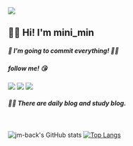 <img src="https://capsule-render.vercel.app/api?type=Cylinder&color=E6E6FA&height=100&section=header&text=mini_min🕊️&animation=fadeIn&fontSize=40&fontColor=FFFFFF&fontAlignY=55" />


## 👋🏻 Hi! I'm mini_min   

##### 💜 I'm going to commit everything! ✍🏻 
##### follow me! 😘 

  

<a href="https://backshren20.tistory.com/" target="_blank"><img src="https://img.shields.io/badge/tistory BLOG-6A5ACD?style=flat&logo=tistory&logoColor=FFFFFF"/></a>
<a href="https://blog.naver.com/backshren20" target="_blank"><img src="https://img.shields.io/badge/naver BLOG-daily BLOG?style=flat&logo=naver&logoColor=FFFFFF"/></a>
<img src="https://img.shields.io/badge/backshren20@gmail.com-FF4500?style=flat&logo=gmail&logoColor=FFFFFF"/>


##### 💪🏻 There are daily blog and study blog.

<br>

<div float="left">

![jm-back's GitHub stats](https://github-readme-stats.vercel.app/api?username=jm-back&text_bold=false&theme=buefy&show_icons=true)
[![Top Langs](https://github-readme-stats.vercel.app/api/top-langs/?username=jm-back&theme=buefy&layout=compact)](https://github.com/jm-back)

</div>
